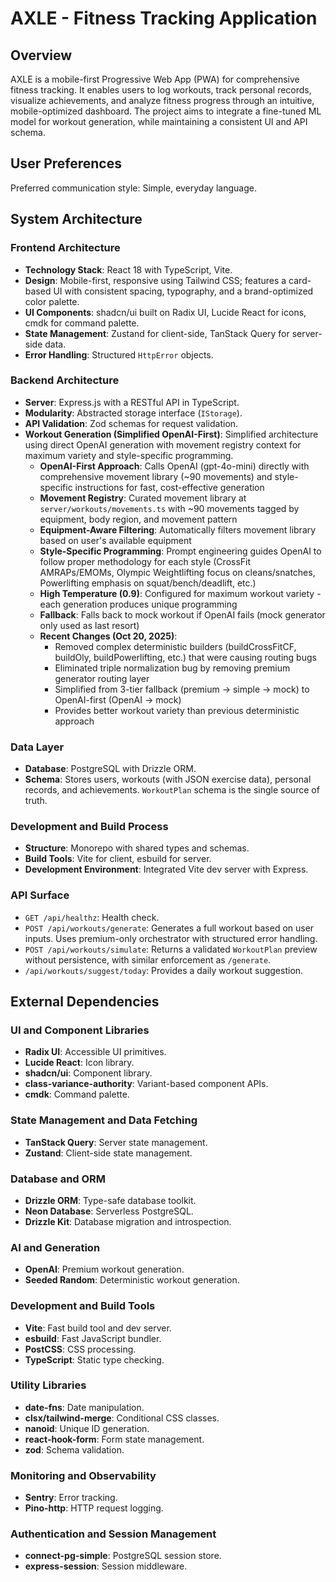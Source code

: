 # AXLE - Fitness Tracking Application

## Overview
AXLE is a mobile-first Progressive Web App (PWA) for comprehensive fitness tracking. It enables users to log workouts, track personal records, visualize achievements, and analyze fitness progress through an intuitive, mobile-optimized dashboard. The project aims to integrate a fine-tuned ML model for workout generation, while maintaining a consistent UI and API schema.

## User Preferences
Preferred communication style: Simple, everyday language.

## System Architecture

### Frontend Architecture
- **Technology Stack**: React 18 with TypeScript, Vite.
- **Design**: Mobile-first, responsive using Tailwind CSS; features a card-based UI with consistent spacing, typography, and a brand-optimized color palette.
- **UI Components**: shadcn/ui built on Radix UI, Lucide React for icons, cmdk for command palette.
- **State Management**: Zustand for client-side, TanStack Query for server-side data.
- **Error Handling**: Structured `HttpError` objects.

### Backend Architecture
- **Server**: Express.js with a RESTful API in TypeScript.
- **Modularity**: Abstracted storage interface (`IStorage`).
- **API Validation**: Zod schemas for request validation.
- **Workout Generation (Simplified OpenAI-First)**: Simplified architecture using direct OpenAI generation with movement registry context for maximum variety and style-specific programming.
  - **OpenAI-First Approach**: Calls OpenAI (gpt-4o-mini) directly with comprehensive movement library (~90 movements) and style-specific instructions for fast, cost-effective generation
  - **Movement Registry**: Curated movement library at `server/workouts/movements.ts` with ~90 movements tagged by equipment, body region, and movement pattern
  - **Equipment-Aware Filtering**: Automatically filters movement library based on user's available equipment
  - **Style-Specific Programming**: Prompt engineering guides OpenAI to follow proper methodology for each style (CrossFit AMRAPs/EMOMs, Olympic Weightlifting focus on cleans/snatches, Powerlifting emphasis on squat/bench/deadlift, etc.)
  - **High Temperature (0.9)**: Configured for maximum workout variety - each generation produces unique programming
  - **Fallback**: Falls back to mock workout if OpenAI fails (mock generator only used as last resort)
  - **Recent Changes (Oct 20, 2025)**: 
    - Removed complex deterministic builders (buildCrossFitCF, buildOly, buildPowerlifting, etc.) that were causing routing bugs
    - Eliminated triple normalization bug by removing premium generator routing layer
    - Simplified from 3-tier fallback (premium → simple → mock) to OpenAI-first (OpenAI → mock)
    - Provides better workout variety than previous deterministic approach

### Data Layer
- **Database**: PostgreSQL with Drizzle ORM.
- **Schema**: Stores users, workouts (with JSON exercise data), personal records, and achievements. `WorkoutPlan` schema is the single source of truth.

### Development and Build Process
- **Structure**: Monorepo with shared types and schemas.
- **Build Tools**: Vite for client, esbuild for server.
- **Development Environment**: Integrated Vite dev server with Express.

### API Surface
- `GET /api/healthz`: Health check.
- `POST /api/workouts/generate`: Generates a full workout based on user inputs. Uses premium-only orchestrator with structured error handling.
- `POST /api/workouts/simulate`: Returns a validated `WorkoutPlan` preview without persistence, with similar enforcement as `/generate`.
- `/api/workouts/suggest/today`: Provides a daily workout suggestion.

## External Dependencies

### UI and Component Libraries
- **Radix UI**: Accessible UI primitives.
- **Lucide React**: Icon library.
- **shadcn/ui**: Component library.
- **class-variance-authority**: Variant-based component APIs.
- **cmdk**: Command palette.

### State Management and Data Fetching
- **TanStack Query**: Server state management.
- **Zustand**: Client-side state management.

### Database and ORM
- **Drizzle ORM**: Type-safe database toolkit.
- **Neon Database**: Serverless PostgreSQL.
- **Drizzle Kit**: Database migration and introspection.

### AI and Generation
- **OpenAI**: Premium workout generation.
- **Seeded Random**: Deterministic workout generation.

### Development and Build Tools
- **Vite**: Fast build tool and dev server.
- **esbuild**: Fast JavaScript bundler.
- **PostCSS**: CSS processing.
- **TypeScript**: Static type checking.

### Utility Libraries
- **date-fns**: Date manipulation.
- **clsx/tailwind-merge**: Conditional CSS classes.
- **nanoid**: Unique ID generation.
- **react-hook-form**: Form state management.
- **zod**: Schema validation.

### Monitoring and Observability
- **Sentry**: Error tracking.
- **Pino-http**: HTTP request logging.

### Authentication and Session Management
- **connect-pg-simple**: PostgreSQL session store.
- **express-session**: Session middleware.